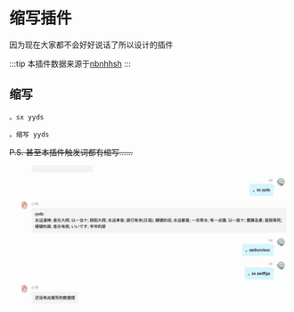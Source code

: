 # 缩写插件

因为现在大家都不会好好说话了所以设计的插件

:::tip
本插件数据来源于[nbnhhsh](https://lab.magiconch.com/nbnhhsh/)
:::

## 缩写

```
。sx yyds
```

```
。缩写 yyds
```

~~P.S. 甚至本插件触发词都有缩写......~~

![缩写](./assets/sx1.png)